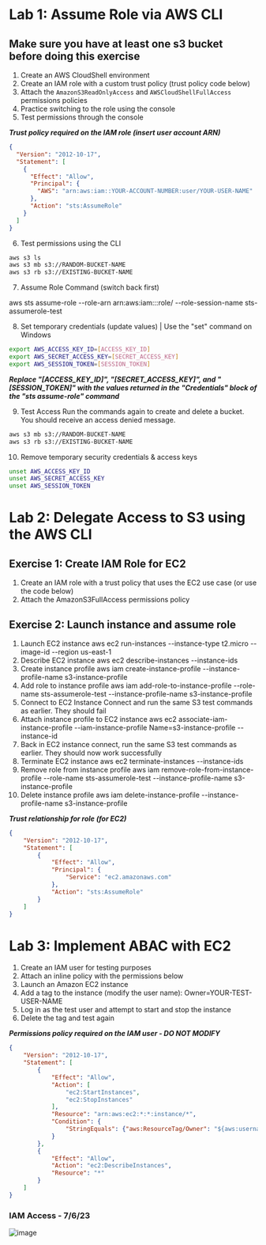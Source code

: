 # Lab 1: Assume Role via AWS CLI

## Make sure you have at least one s3 bucket before doing this exercise

1. Create an AWS CloudShell environment
2. Create an IAM role with a custom trust policy (trust policy code below)
3. Attach the `AmazonS3ReadOnlyAccess` and `AWSCloudShellFullAccess` permissions policies
4. Practice switching to the role using the console
5. Test permissions through the console

***Trust policy required on the IAM role (insert user account ARN)***

```json
{
  "Version": "2012-10-17",
  "Statement": [
    {
      "Effect": "Allow",
      "Principal": {
        "AWS": "arn:aws:iam::YOUR-ACCOUNT-NUMBER:user/YOUR-USER-NAME"
      },
      "Action": "sts:AssumeRole"
    }
  ]
}
```

6. Test permissions using the CLI

```bash
aws s3 ls 
aws s3 mb s3://RANDOM-BUCKET-NAME
aws s3 rb s3://EXISTING-BUCKET-NAME
```

7. Assume Role Command (switch back first)

aws sts assume-role --role-arn arn:aws:iam::<ACCOUNT-NUMBER>:role/<IAM-ROLE-NAME> --role-session-name sts-assumerole-test

8. Set temporary credentials (update values) | Use the "set" command on Windows

```bash
export AWS_ACCESS_KEY_ID=[ACCESS_KEY_ID]
export AWS_SECRET_ACCESS_KEY=[SECRET_ACCESS_KEY]
export AWS_SESSION_TOKEN=[SESSION_TOKEN]
```
***Replace "[ACCESS_KEY_ID]", "[SECRET_ACCESS_KEY]", and "[SESSION_TOKEN]" with the values returned in the "Credentials" block of the "sts assume-role" command***

9. Test Access
Run the commands again to create and delete a bucket. You should receive an access denied message.

```bash
aws s3 mb s3://RANDOM-BUCKET-NAME
aws s3 rb s3://EXISTING-BUCKET-NAME
```

10. Remove temporary security credentials & access keys

```bash
unset AWS_ACCESS_KEY_ID
unset AWS_SECRET_ACCESS_KEY
unset AWS_SESSION_TOKEN
```

# Lab 2: Delegate Access to S3 using the AWS CLI

## Exercise 1: Create IAM Role for EC2

1. Create an IAM role with a trust policy that uses the EC2 use case (or use the code below)
2. Attach the AmazonS3FullAccess permissions policy

## Exercise 2: Launch instance and assume role

1. Launch EC2 instance
aws ec2 run-instances --instance-type t2.micro --image-id <AMI-ID> --region us-east-1
2. Describe EC2 instance
aws ec2 describe-instances --instance-ids <INSTANCE-ID>
3. Create instance profile
aws iam create-instance-profile --instance-profile-name s3-instance-profile
4. Add role to instance profile
aws iam add-role-to-instance-profile --role-name sts-assumerole-test --instance-profile-name s3-instance-profile
5. Connect to EC2 Instance Connect and run the same S3 test commands as earlier. They should fail
6. Attach instance profile to EC2 instance
aws ec2 associate-iam-instance-profile --iam-instance-profile Name=s3-instance-profile --instance-id <INSTANCE-ID>
7. Back in EC2 instance connect, run the same S3 test commands as earlier. They should now work successfully
6. Terminate EC2 instance
aws ec2 terminate-instances --instance-ids <INSTANCE-ID>
7. Remove role from instance profile
aws iam remove-role-from-instance-profile --role-name sts-assumerole-test --instance-profile-name s3-instance-profile
8. Delete instance profile
aws iam delete-instance-profile --instance-profile-name s3-instance-profile


***Trust relationship for role (for EC2)***

```json
{
    "Version": "2012-10-17",
    "Statement": [
        {
            "Effect": "Allow",
            "Principal": {
                "Service": "ec2.amazonaws.com"
            },
            "Action": "sts:AssumeRole"
        }
    ]
}
```

# Lab 3: Implement ABAC with EC2

1. Create an IAM user for testing purposes
2. Attach an inline policy with the permissions below
3. Launch an Amazon EC2 instance
4. Add a tag to the instance (modify the user name): Owner=YOUR-TEST-USER-NAME
5. Log in as the test user and attempt to start and stop the instance
6. Delete the tag and test again

***Permissions policy required on the IAM user - DO NOT MODIFY***

```json
{
    "Version": "2012-10-17",
    "Statement": [
        {
            "Effect": "Allow",
            "Action": [
                "ec2:StartInstances",
                "ec2:StopInstances"
            ],
            "Resource": "arn:aws:ec2:*:*:instance/*",
            "Condition": {
                "StringEquals": {"aws:ResourceTag/Owner": "${aws:username}"}
            }
        },
        {
            "Effect": "Allow",
            "Action": "ec2:DescribeInstances",
            "Resource": "*"
        }
    ]
}
```

### IAM Access - 7/6/23
![image](https://github.com/TomSpencerLondon/LeetCode/assets/27693622/dfb19158-a67f-4234-a4e5-5abf7d0db98d)



